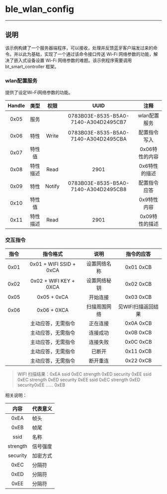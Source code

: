 # ble_wlan_config
-------------------------------------------------------------------------------

## 说明

该示例构建了一个服务器端程序，可以接收，处理并反馈蓝牙客户端发过来的命令。并以此为基础，实现了一个通过该命令接口传送 Wi-Fi 网络参数的功能，解决了嵌入式设备设置 Wi-Fi 网络参数的难题。该示例程序需要调用 bt_smart_controller 框架。

### wlan配置服务

提供了设定Wi-Fi网络参数的功能。

| Handle | 类型 | 权限 | UUID | 注释 |
|:----:|:----:|:----:|:----:|:----:|
| 0x05 | 服务 |       | 0783B03E-8535-B5A0-7140-A304D2495CB7 | wlan配置服务 |
| 0x06 | 特性 | Write | 0783B03E-8535-B5A0-7140-A304D2495CBA | 配置指令写入 |
| 0x07 | 特性值 |     |                                      | 0x06特性的内容 |
| 0x08 | 特性描述 | Read | 2901                              | 0x6特性的描述|
| 0x09 | 特性 |   Notify | 0783B03E-8535-B5A0-7140-A304D2495CB8 | 配置指令应答 |
| 0x10 | 特性值 | | |     0x9特性内容 |
| 0x11 | 特性描述 | Read | 2901 | 0x09特性的描述 |


### 交互指令

| 指令  |         指令格式        |     说明     | 指令的应答 |
|:----:|:-------:|:----:|:----:|
| 0x01 | 0x01 + WIFI SSID + 0xCA | 设置网络名称 | 0x01 0xCB |
| 0x02 | 0x02 + WIFI KEY + 0XCA  | 设置网络秘钥 | 0x02 0xCB |
| 0x05 | 0x05 + 0xCA             | 开始连接     | 0x03 0xCB |
| 0x06 | 0x06 + 0XCA             | 扫描周围网络 | 见WIFI扫描返回结果 |
|      | 主动应答，无需指令        | 正在连接    | 0x0A 0xCB |
|      | 主动应答，无需指令        | 连接成功    | 0x0B 0xCB |
|      | 主动应答，无需指令        | 连接失败    | 0x0C 0xCB |
|      | 主动应答，无需指令        |  已断开    | 0x11 0xCB |
|      | 主动应答，无需指令        | 断开重连    | 0x22 0xCB |

> WIFI 扫描结果：0xEA ssid 0xEC strength 0xED security 0xEE ssid 0xEC strength 0xED security 0xEE
ssid 0xEC strength 0xED security0xEE ...... 0xEB

相关说明：

| 内容 | 代表意义 |
|:---:|:---------|
| 0xEA | 帧头 |
| 0xEB | 帧尾 |
| ssid | 名称 |
| strength | 信号强度 |
| security | 加密方式 |
| 0xEC | 分隔符 |
| 0xED | 分隔符 |
| 0xEE | 分隔符 |
